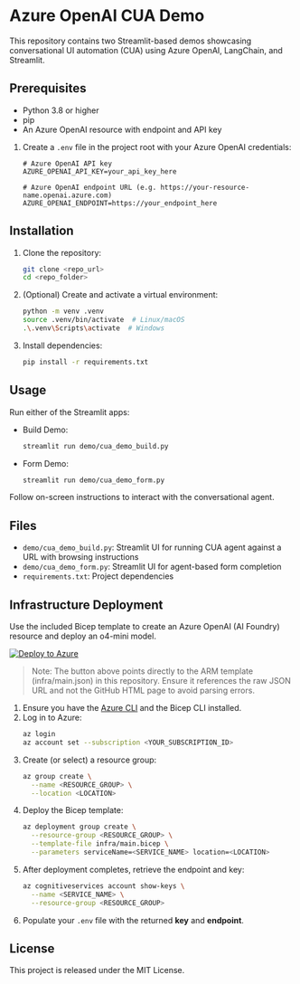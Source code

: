# Azure OpenAI CUA Demo

This repository contains two Streamlit-based demos showcasing conversational UI automation (CUA) using Azure OpenAI, LangChain, and Streamlit.

## Prerequisites
- Python 3.8 or higher
- pip
- An Azure OpenAI resource with endpoint and API key
1. Create a `.env` file in the project root with your Azure OpenAI credentials:
   ```dotenv
   # Azure OpenAI API key
   AZURE_OPENAI_API_KEY=your_api_key_here

   # Azure OpenAI endpoint URL (e.g. https://your-resource-name.openai.azure.com)
   AZURE_OPENAI_ENDPOINT=https://your_endpoint_here
   ```

## Installation
1. Clone the repository:
   ```bash
   git clone <repo_url>
   cd <repo_folder>
   ```
2. (Optional) Create and activate a virtual environment:
   ```bash
   python -m venv .venv
   source .venv/bin/activate  # Linux/macOS
   .\.venv\Scripts\activate  # Windows
   ```
3. Install dependencies:
   ```bash
   pip install -r requirements.txt
   ```

## Usage
Run either of the Streamlit apps:

- Build Demo:
  ```bash
  streamlit run demo/cua_demo_build.py
  ```
- Form Demo:
  ```bash
  streamlit run demo/cua_demo_form.py
  ```

Follow on-screen instructions to interact with the conversational agent.

## Files
- `demo/cua_demo_build.py`: Streamlit UI for running CUA agent against a URL with browsing instructions
- `demo/cua_demo_form.py`: Streamlit UI for agent-based form completion
- `requirements.txt`: Project dependencies

## Infrastructure Deployment

Use the included Bicep template to create an Azure OpenAI (AI Foundry) resource and deploy an o4-mini model.

<!-- Deploy directly using ARM template from this repo -->
[![Deploy to Azure](https://aka.ms/deploytoazurebutton)](https://portal.azure.com/#create/Microsoft.Template/uri/https%3A%2F%2Fraw.githubusercontent.com%2Fjakeatmsft%2Faoai_fsi_cua%2Fmain%2Finfra%2Fmain.json)

> Note: The button above points directly to the ARM template (infra/main.json) in this repository. Ensure it references the raw JSON URL and not the GitHub HTML page to avoid parsing errors.


1. Ensure you have the [Azure CLI](https://docs.microsoft.com/cli/azure/install-azure-cli) and the Bicep CLI installed.
2. Log in to Azure:
   ```bash
   az login
   az account set --subscription <YOUR_SUBSCRIPTION_ID>
   ```
3. Create (or select) a resource group:
   ```bash
   az group create \
     --name <RESOURCE_GROUP> \
     --location <LOCATION>
   ```
4. Deploy the Bicep template:
   ```bash
   az deployment group create \
     --resource-group <RESOURCE_GROUP> \
     --template-file infra/main.bicep \
     --parameters serviceName=<SERVICE_NAME> location=<LOCATION>
   ```
5. After deployment completes, retrieve the endpoint and key:
   ```bash
   az cognitiveservices account show-keys \
     --name <SERVICE_NAME> \
     --resource-group <RESOURCE_GROUP>
   ```
6. Populate your `.env` file with the returned **key** and **endpoint**.

## License
This project is released under the MIT License.